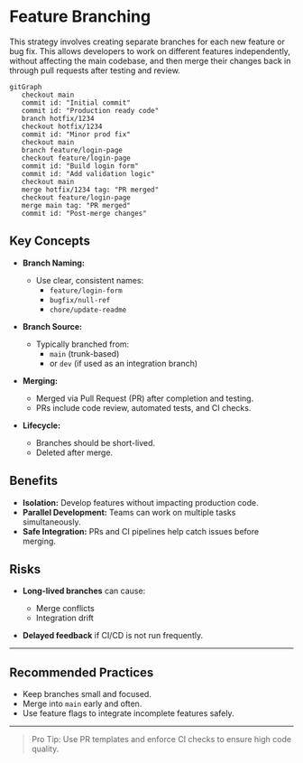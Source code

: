 # Feature Branching

This strategy involves creating separate branches for each new feature or bug fix. This allows developers to work on different features independently, without affecting the main codebase, and then merge their changes back in through pull requests after testing and review.

```mermaid
gitGraph
   checkout main
   commit id: "Initial commit"
   commit id: "Production ready code"
   branch hotfix/1234
   checkout hotfix/1234
   commit id: "Minor prod fix"
   checkout main
   branch feature/login-page
   checkout feature/login-page
   commit id: "Build login form"
   commit id: "Add validation logic"
   checkout main
   merge hotfix/1234 tag: "PR merged"
   checkout feature/login-page
   merge main tag: "PR merged"
   commit id: "Post-merge changes"
```

## Key Concepts

- **Branch Naming:**
  - Use clear, consistent names:
    - `feature/login-form`
    - `bugfix/null-ref`
    - `chore/update-readme`

- **Branch Source:**
  - Typically branched from:
    - `main` (trunk-based)
    - or `dev` (if used as an integration branch)

- **Merging:**
  - Merged via Pull Request (PR) after completion and testing.
  - PRs include code review, automated tests, and CI checks.

- **Lifecycle:**
  - Branches should be short-lived.
  - Deleted after merge.

## Benefits

- **Isolation:** Develop features without impacting production code.
- **Parallel Development:** Teams can work on multiple tasks simultaneously.
- **Safe Integration:** PRs and CI pipelines help catch issues before merging.

## Risks

- **Long-lived branches** can cause:
  - Merge conflicts
  - Integration drift

- **Delayed feedback** if CI/CD is not run frequently.

---

## Recommended Practices

- Keep branches small and focused.
- Merge into `main` early and often.
- Use feature flags to integrate incomplete features safely.

---

> Pro Tip: Use PR templates and enforce CI checks to ensure high code quality.
